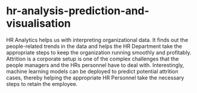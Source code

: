 # hr-analysis-prediction-and-visualisation
HR Analytics helps us with interpreting organizational data. It finds out the people-related trends in the data and helps the HR Department take the appropriate steps to keep the organization running smoothly and profitably. Attrition is a corporate setup is one of the complex challenges that the people managers and the HRs personnel have to deal with.  Interestingly, machine learning models can be deployed to predict potential attrition cases, thereby helping the appropriate HR Personnel take the necessary steps to retain the employee.
